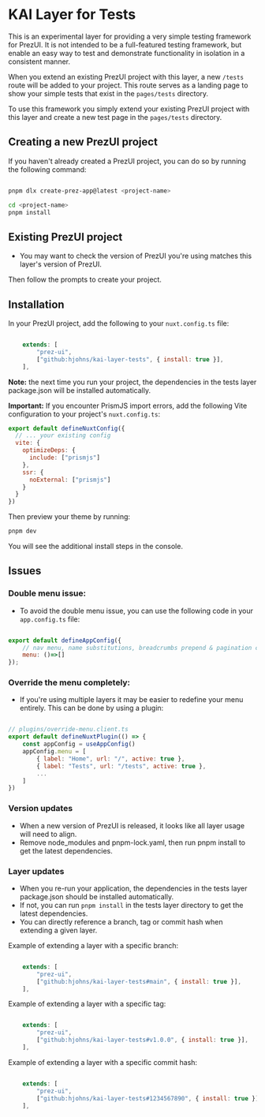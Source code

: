 # KAI Layer for Tests

This is an experimental layer for providing a very simple testing framework for PrezUI. It is not intended to be a full-featured testing framework, but enable an easy way to test and demonstrate functionality in isolation in a consistent manner.

When you extend an existing PrezUI project with this layer, a new `/tests` route will be added to your project. This route serves as a landing page to show your simple tests that exist in the `pages/tests` directory.

To use this framework you simply extend your existing PrezUI project with this layer and create a new test page in the `pages/tests` directory.


## Creating a new PrezUI project

If you haven't already created a PrezUI project, you can do so by running the following command:

```bash

pnpm dlx create-prez-app@latest <project-name>

cd <project-name>
pnpm install

```

## Existing PrezUI project
- You may want to check the version of PrezUI you're using matches this layer's version of PrezUI.


Then follow the prompts to create your project.

## Installation

In your PrezUI project, add the following to your `nuxt.config.ts` file:

```javascript

    extends: [
        "prez-ui",
        ["github:hjohns/kai-layer-tests", { install: true }],
    ],

```
__Note:__ the next time you run your project, the dependencies in the tests layer package.json will be installed automatically.

**Important:** If you encounter PrismJS import errors, add the following Vite configuration to your project's `nuxt.config.ts`:

```javascript
export default defineNuxtConfig({
  // ... your existing config
  vite: {
    optimizeDeps: {
      include: ["prismjs"]
    },
    ssr: {
      noExternal: ["prismjs"]
    }
  }
})
```

Then preview your theme by running:
```bash
pnpm dev
```
You will see the additional install steps in the console.


## Issues

### Double menu issue:
- To avoid the double menu issue, you can use the following code in your `app.config.ts` file:

```javascript

export default defineAppConfig({
    // nav menu, name substitutions, breadcrumbs prepend & pagination config goes here
    menu: ()=>[]
});

```

### Override the menu completely:
- If you're using multiple layers it may be easier to redefine your menu entirely. This can be done by using a plugin:

```javascript

// plugins/override-menu.client.ts
export default defineNuxtPlugin(() => {
    const appConfig = useAppConfig()
    appConfig.menu = [
        { label: "Home", url: "/", active: true },
        { label: "Tests", url: "/tests", active: true },
        ...
    ]
})

```

### Version updates
- When a new version of PrezUI is released, it looks like all layer usage will need to align.
- Remove node_modules and pnpm-lock.yaml, then run pnpm install to get the latest dependencies.


### Layer updates
- When you re-run your application, the dependencies in the tests layer package.json should be installed automatically.
- If not, you can run `pnpm install` in the tests layer directory to get the latest dependencies.
- You can directly reference a branch, tag or commit hash when extending a given layer.

Example of extending a layer with a specific branch:
```javascript

    extends: [
        "prez-ui",
        ["github:hjohns/kai-layer-tests#main", { install: true }],
    ],

```

Example of extending a layer with a specific tag:
```javascript

    extends: [
        "prez-ui",
        ["github:hjohns/kai-layer-tests#v1.0.0", { install: true }],
    ],

```

Example of extending a layer with a specific commit hash:
```javascript

    extends: [
        "prez-ui",
        ["github:hjohns/kai-layer-tests#1234567890", { install: true }],
    ],

```    